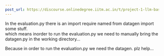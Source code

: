 ```yaml
---
post_url: https://discourse.onlinedegree.iitm.ac.in/t/project-1-llm-based-automation-agent-discussion-thread-tds-jan-2025/164277/392
---
```

In the evaluation.py there is an import require named from datagen import some stuff.  
which means inorder to run the evaluation.py we need to manually bring the datagen.py in the working directory…

Because in order to run the evaluation.py we need the datagen. plz help…
